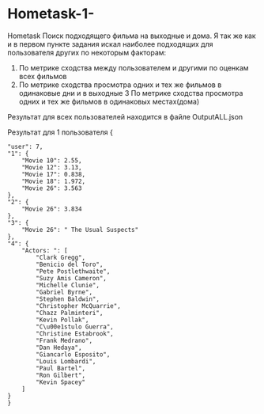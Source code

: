 # Hometask-1-
Hometask
Поиск подходящего фильма на выходные и дома. Я так же как и в первом пункте задания искал наиболее подходящих для пользователя других по некоторым факторам:
1. По метрике сходства между пользователем и другими по оценкам всех фильмов
2. По метрике сходства просмотра одних и тех же фильмов в одинаковые дни и в выходные
3 По метрике сходства просмотра одних и тех же фильмов в одинаковых местах(дома)

Результат для всех пользователей находится в файле OutputALL.json

Результат для 1 пользователя
{

    "user": 7,
    "1": {
        "Movie 10": 2.55,
        "Movie 12": 3.13,
        "Movie 17": 0.838,
        "Movie 18": 1.972,
        "Movie 26": 3.563
    },
    "2": {
        "Movie 26": 3.834
    },
    "3": {
        "Movie 26": " The Usual Suspects"
    },
    "4": {
        "Actors: ": [
            "Clark Gregg",
            "Benicio del Toro",
            "Pete Postlethwaite",
            "Suzy Amis Cameron",
            "Michelle Clunie",
            "Gabriel Byrne",
            "Stephen Baldwin",
            "Christopher McQuarrie",
            "Chazz Palminteri",
            "Kevin Pollak",
            "C\u00e1stulo Guerra",
            "Christine Estabrook",
            "Frank Medrano",
            "Dan Hedaya",
            "Giancarlo Esposito",
            "Louis Lombardi",
            "Paul Bartel",
            "Ron Gilbert",
            "Kevin Spacey"
        ]
    }
    }
